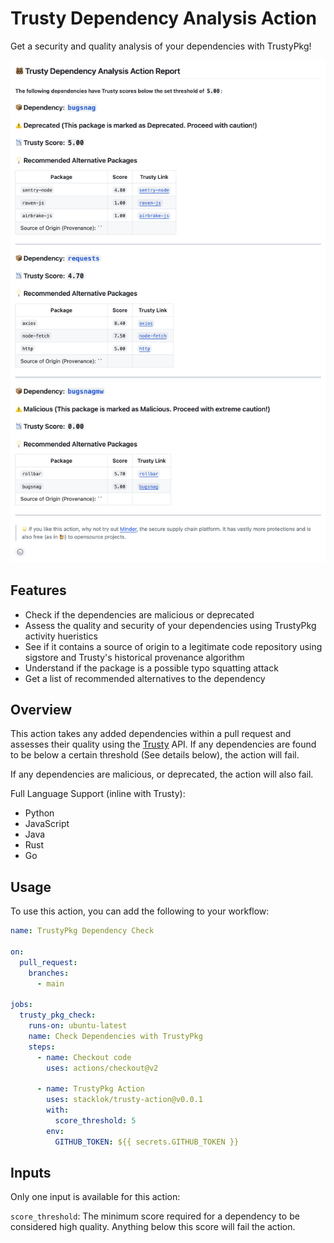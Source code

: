 # Trusty Dependency Analysis Action

Get a security and quality analysis of your dependencies with TrustyPkg!

![alt text](docs/image.png)

## Features

* Check if the dependencies are malicious or deprecated
* Assess the quality and security of your dependencies using TrustyPkg
  activity hueristics
* See if it contains a source of origin to a legitimate code repository using
  sigstore and Trusty's historical provenance algorithm
* Understand if the package is a possible typo squatting attack
* Get a list of recommended alternatives to the dependency

## Overview

This action takes any added dependencies within a pull request and assesses their 
quality using the [Trusty](https://trustypkg.dev/) API. If any dependencies are
found to be below a certain threshold (See details below), the action will fail.

If any dependencies are malicious, or deprecated, the action will also fail.

Full Language Support (inline with Trusty):

* Python
* JavaScript
* Java
* Rust
* Go


## Usage

To use this action, you can add the following to your workflow:

```yaml
name: TrustyPkg Dependency Check

on:
  pull_request:
    branches:
      - main

jobs:
  trusty_pkg_check:
    runs-on: ubuntu-latest
    name: Check Dependencies with TrustyPkg
    steps:
      - name: Checkout code
        uses: actions/checkout@v2

      - name: TrustyPkg Action
        uses: stacklok/trusty-action@v0.0.1
        with:
          score_threshold: 5
        env:
          GITHUB_TOKEN: ${{ secrets.GITHUB_TOKEN }}
```

## Inputs

Only one input is available for this action:

`score_threshold`: The minimum score required for a dependency to be considered
high quality. Anything below this score will fail the action.